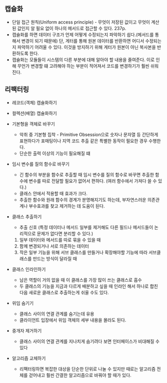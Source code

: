 ## 캡슐화

- 단일 접근 원칙(Uniform access principle) - 무엇이 저장된 값이고 무엇이 계산된 값인지 알 필요 없이 하나의 메서드로 접근할 수 있다. 237p.
- 캡슐화를 하면 데이터 구조가 언제 어떻게 수정되는지 파악하기 쉽다.(메서드를 통해서 변경이 되기 때문에) 단, 게터를 통해 원본 데이터를 반환하면 어디서 수정되는지 파악하기 어려울 수 있다. 이것을 방지하기 위해 게터가 원본이 아닌 복사본을 반환하도록 한다.
- 캡슐화는 모듈들이 시스템의 다른 부분에 대해 알아야 할 내용을 줄여준다. 이로 인해 무언가 변경할 떄 고려해야 하는 부분이 적어져서 코드를 변경하기가 훨씬 쉬워진다.

## 리팩터링

- 레코드(객체) 캡슐화하기
- 컬렉션(배열) 캡슐화하기

- 기본형을 객체로 바꾸기
  - 악취 중 기본형 집착 - Primitive Obsession으로 숫자나 문자열 등 간단하게 표현하다가 포매팅이나 지역 코드 추출 같은 특별한 동작이 필요한 경우 수행한다.
  - 단순한 출력 이상의 기능이 필요해질 떄
- 임시 변수를 질의 함수로 바꾸기
  - 긴 함수의 부분을 함수로 추출할 때 임시 변수를 질의 함수로 바꾸면 추출한 함수에 변수를 따로 전달할 필요가 없어서 편하다. (여러 함수에서 가져다 쓸 수 있다.)
  - 클래스 안에서 적용할 때 효과가 크다.
  - 추출한 함수와 원래 함수의 경계가 분명해지기도 하는데, 부자연스러운 의존관계나 부수효과를 찾고 제거하는 데 도움이 된다.
- 클래스 추출하기
  - 추출 신호 (특정 데이터나 메서드 일부를 제거해도 다른 필드나 메서드들이 논리적으로 문제가 없다면 분리할 수 있다.)
  1. 일부 데이터와 메서드를 따로 묶을 수 있을 때
  2. 함께 변경되거나 서로 의존하는 데이터
  3. 작은 일부 기능을 위해 서브 클래스를 만들거나 확장해야할 기능에 따라 서브클래스를 만드는 방식이 달라질 때
- 클래스 인라인하기
  - 남은 역할이 거의 없을 때 이 클래스를 가장 많이 쓰는 클래스로 흡수
  - 두 클래스의 기능을 지금과 다르게 배분하고 싶을 때 인라인 해서 하나로 합친 다음 새로운 클래스로 추출하는게 쉬울 수도 있다.
- 위임 숨기기
  - 클래스 사이의 연결 관계를 숨기는데 유용
  - 클라이언트 입장에서 위임 객체의 세부 내용을 몰라도 된다.
- 중개자 제거하기
  - 클래스 사이의 연결 관계를 지나치게 숨기려다 보면 인터페이스가 비대해질 수 있다
- 알고리즘 교체하기
  - 리팩터링하면 복잡한 대상을 단순한 단위로 나눌 수 있지만 때로는 알고리즘 전체를 걷어내고 훨씬 간결한 알고리즘으로 바꿔야 할 때가 있다.
